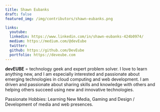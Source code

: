 ```yaml
---
title: Shawn Eubanks
draft: false
featured_img: /img/contributors/shawn-eubanks.png

links:
  youtube: 
  linkedin: https://www.linkedin.com/in/shawn-eubanks-424b0974/
  medium: https://medium.com/@devEube
  twitter:
  github: https://github.com/DevEube
  portfolio: https://deveube.com
---
```


**devEUBE** = technology geek and expert problem solver. I love to learn anything new, and I am especially interested and passionate about emerging technologies in cloud computing and web development. I am driven and passionate about sharing skills and knowledge with others and helping others succeed using new and innovative technologies. 

Passionate Hobbies: Learning New Media, Gaming and Design / Development of media and web presences.